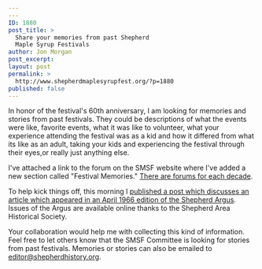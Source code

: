 ```yaml
---
---
ID: 1880
post_title: >
  Share your memories from past Shepherd
  Maple Syrup Festivals
author: Jon Morgan
post_excerpt:
layout: post
permalink: >
  http://www.shepherdmaplesyrupfest.org/?p=1880
published: false
---
```

In honor of the festival's 60th anniversary, I am looking for memories and stories from past festivals. They could be descriptions of what the events were like, favorite events, what it was like to volunteer, what your experience attending the festival was as a kid and how it differed from what its like as an adult, taking your kids and experiencing the festival through their eyes,or really just anything else.

I've attached a link to the forum on the SMSF website where I've a<span class="text_exposed_show">dded a new section called "Festival Memories." <a href="http://www.shepherdmaplesyrupfest.org/forum/">There are forums for each decade</a>.</span>
<div class="text_exposed_show">

To help kick things off, this morning I <a href="http://www.shepherdmaplesyrupfest.org/a-look-back-at-the-1966-shepherd-maple-syrup-festival/">published a post which discusses an article which appeared in an April 1966 edition of the Shepherd Argus</a>. Issues of the Argus are available online thanks to the Shepherd Area Historical Society.

Your collaboration would help me with collecting this kind of information. Feel free to let others know that the SMSF Committee is looking for stories from past festivals. Memories or stories can also be emailed to <a href="mailto:editor@shepherdhistory.org">editor@shepherdhistory.org</a>.

</div>